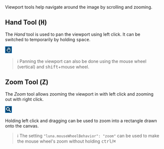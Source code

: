 Viewport tools help navigate around the image by scrolling and zooming.

## Hand Tool (<kbd>H</kbd>)

The _Hand_ tool is used to pan the viewport using left click. It can be switched to temporarily by holding <kbd>space</kbd>.

![](./images/8-hand-tool.png)

> ℹ️ Panning the viewport can also be done using the mouse wheel (vertical) and <kbd>shift</kbd>+mouse wheel. 

## Zoom Tool (<kbd>Z</kbd>)

The _Zoom_ tool allows zooming the viewport in with left click and zooming out with right click.

![](./images/8-zoom-tool.png)

Holding left click and dragging can be used to zoom into a rectangle drawn onto the canvas.

> ℹ️ The setting `"luna.mouseWheelBehavior": "zoom"` can be used to make the mouse wheel's zoom without holding <kbd>ctrl</kbd>/<kbd>⌘</kbd>
